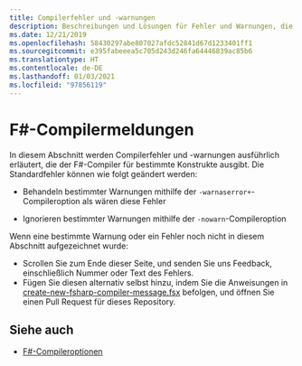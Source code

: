 ```yaml
---
title: Compilerfehler und -warnungen
description: Beschreibungen und Lösungen für Fehler und Warnungen, die vom F#-Compiler ausgegeben werden
ms.date: 12/21/2019
ms.openlocfilehash: 58430297abe807027afdc52841d67d1233401ff1
ms.sourcegitcommit: e395fabeeea5c705d243d246fa64446839ac85b6
ms.translationtype: HT
ms.contentlocale: de-DE
ms.lasthandoff: 01/03/2021
ms.locfileid: "97856119"
---
```

# <a name="f-compiler-messages"></a>F#-Compilermeldungen

In diesem Abschnitt werden Compilerfehler und -warnungen ausführlich erläutert, die der F#-Compiler für bestimmte Konstrukte ausgibt. Die Standardfehler können wie folgt geändert werden:

- Behandeln bestimmter Warnungen mithilfe der `-warnaserror+`-Compileroption als wären diese Fehler

- Ignorieren bestimmter Warnungen mithilfe der `-nowarn`-Compileroption

Wenn eine bestimmte Warnung oder ein Fehler noch nicht in diesem Abschnitt aufgezeichnet wurde:

- Scrollen Sie zum Ende dieser Seite, und senden Sie uns Feedback, einschließlich Nummer oder Text des Fehlers.
- Fügen Sie diesen alternativ selbst hinzu, indem Sie die Anweisungen in [create-new-fsharp-compiler-message.fsx](https://github.com/dotnet/docs/blob/master/docs/fsharp/language-reference/compiler-messages/util/create-new-fsharp-compiler-message.fsx) befolgen, und öffnen Sie einen Pull Request für dieses Repository.

## <a name="see-also"></a>Siehe auch

- [F#-Compileroptionen](../compiler-options.md)
